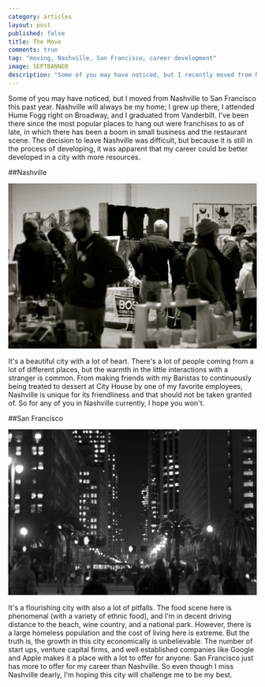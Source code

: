 ```yaml
---
category: articles
layout: post
published: false
title: The Move
comments: true
tag: "moving, Nashville, San Francisco, career development"
image: SEPTBANNER
description: "Some of you may have noticed, but I recently moved from Nashville..."
---
```


Some of you may have noticed, but I moved from Nashville to San Francisco this past year. Nashville will always be my home; I grew up there, I attended Hume Fogg right on Broadway, and I graduated from Vanderbilt. I've been there since the most popular places to hang out were franchises to as of late, in which there has been a boom in small business and the restaurant scene. The decision to leave Nashville was difficult, but because it is still in the process of developing, it was apparent that my career could be better developed in a city with more resources. 


##Nashville

![Nashville.jpg](/images/Nashville.jpg)

It's a beautiful city with a lot of heart. There's a lot of people coming from a lot of different places, but the warmth in the little interactions with a stranger is common. From making friends with my Baristas to continuously being treated to dessert at City House by one of my favorite employees, Nashville is unique for its friendliness and that should not be taken granted of. So for any of you in Nashville currently, I hope you won't. 


##San Francisco

![SF.jpg](/images/SF.jpg)

It's a flourishing city with also a lot of pitfalls. The food scene here is phenomenal (with a variety of ethnic food), and I'm in decent driving distance to the beach, wine country, and a national park. However, there is a large homeless population and the cost of living here is extreme. But the truth is, the growth in this city economically is unbelievable. The number of start ups, venture capital firms, and well established companies like Google and Apple makes it a place with a lot to offer for anyone. San Francisco just has more to offer for my career than Nashville. So even though I miss Nashville dearly, I'm hoping this city will challenge me to be my best.